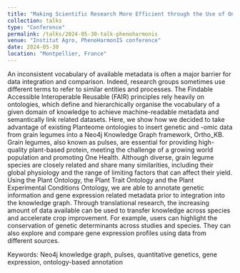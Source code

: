 ```yaml
---
title: "Making Scientific Research More Efficient through the Use of Ontologies: An Illustration through the Knowledge Graph Ortho_KB for translational research"
collection: talks
type: "Conference"
permalink: /talks/2024-05-30-talk-phenoharmonis
venue: "Institut Agro, PhenoHarmonIS conference"
date: 2024-05-30
location: "Montpellier, France"
---
```


An inconsistent vocabulary of available metadata is often a major barrier for data integration and comparison. Indeed, research groups sometimes use different terms to refer to similar entities and processes. The Findable Accessible Interoperable Reusable (FAIR) principles rely heavily on ontologies, which define and hierarchically organise the vocabulary of a given domain of knowledge to achieve machine-readable metadata and semantically link related datasets. Here, we show how we decided to take advantage of existing Planteome ontologies to insert genetic and -omic data from grain legumes into a Neo4j Knowledge Graph framework, Ortho_KB. Grain legumes, also known as pulses, are essential for providing high-quality plant-based protein, meeting the challenge of a growing world population and promoting One Health. Although diverse, grain legume species are closely related and share many similarities, including their global physiology and the range of limiting factors that can affect their yield. Using the Plant Ontology, the Plant Trait Ontology and the Plant Experimental Conditions Ontology, we are able to annotate genetic information and gene expression related metadata prior to integration into the knowledge graph. Through translational research, the increasing amount of data available can be used to transfer knowledge across species and accelerate crop improvement. For example, users can highlight the conservation of genetic determinants across studies and species. They can also explore and compare gene expression profiles using data from different sources.

Keywords: Neo4j knowledge graph, pulses, quantitative genetics, gene expression, ontology-based annotation